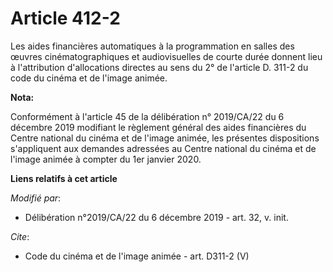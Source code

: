 # Article 412-2

Les aides financières automatiques à la programmation en salles des œuvres cinématographiques et audiovisuelles de courte
durée donnent lieu à l'attribution d'allocations directes au sens du 2° de l'article D. 311-2 du code du cinéma et de l'image
animée.

**Nota:**

Conformément à l'article 45 de la délibération n° 2019/CA/22 du 6 décembre 2019 modifiant le règlement général des aides
financières du Centre national du cinéma et de l'image animée, les présentes dispositions s'appliquent aux demandes adressées
au Centre national du cinéma et de l'image animée à compter du 1er janvier 2020.

**Liens relatifs à cet article**

_Modifié par_:

  - Délibération n°2019/CA/22 du 6 décembre 2019 - art. 32, v. init.

_Cite_:

  - Code du cinéma et de l'image animée - art. D311-2 (V)
